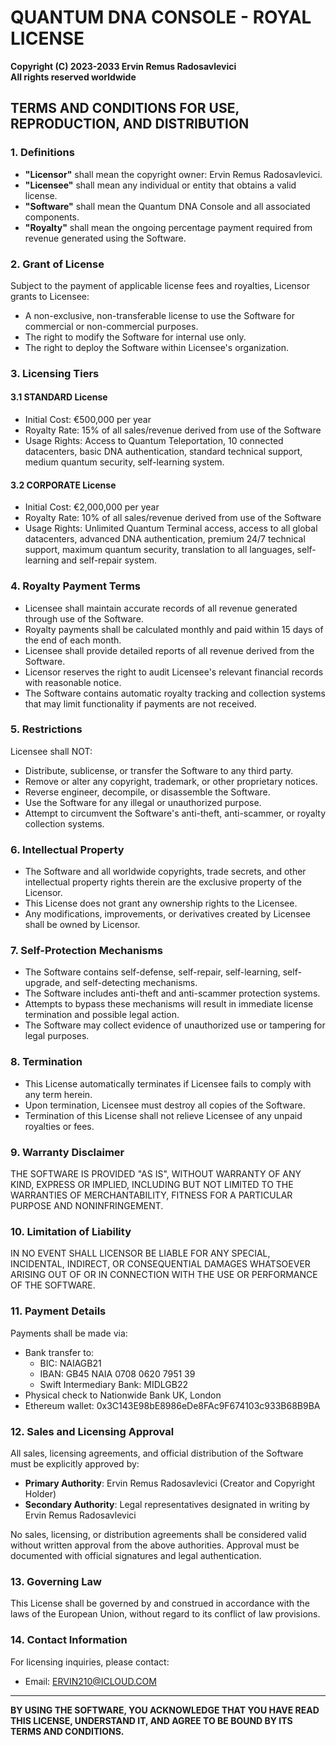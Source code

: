 # QUANTUM DNA CONSOLE - ROYAL LICENSE

**Copyright (C) 2023-2033 Ervin Remus Radosavlevici**  
**All rights reserved worldwide**

## TERMS AND CONDITIONS FOR USE, REPRODUCTION, AND DISTRIBUTION

### 1. Definitions

- **"Licensor"** shall mean the copyright owner: Ervin Remus Radosavlevici.
- **"Licensee"** shall mean any individual or entity that obtains a valid license.
- **"Software"** shall mean the Quantum DNA Console and all associated components.
- **"Royalty"** shall mean the ongoing percentage payment required from revenue generated using the Software.

### 2. Grant of License

Subject to the payment of applicable license fees and royalties, Licensor grants to Licensee:

- A non-exclusive, non-transferable license to use the Software for commercial or non-commercial purposes.
- The right to modify the Software for internal use only.
- The right to deploy the Software within Licensee's organization.

### 3. Licensing Tiers

#### 3.1 STANDARD License
- Initial Cost: €500,000 per year
- Royalty Rate: 15% of all sales/revenue derived from use of the Software
- Usage Rights: Access to Quantum Teleportation, 10 connected datacenters, basic DNA authentication, standard technical support, medium quantum security, self-learning system.

#### 3.2 CORPORATE License
- Initial Cost: €2,000,000 per year
- Royalty Rate: 10% of all sales/revenue derived from use of the Software
- Usage Rights: Unlimited Quantum Terminal access, access to all global datacenters, advanced DNA authentication, premium 24/7 technical support, maximum quantum security, translation to all languages, self-learning and self-repair system.

### 4. Royalty Payment Terms

- Licensee shall maintain accurate records of all revenue generated through use of the Software.
- Royalty payments shall be calculated monthly and paid within 15 days of the end of each month.
- Licensee shall provide detailed reports of all revenue derived from the Software.
- Licensor reserves the right to audit Licensee's relevant financial records with reasonable notice.
- The Software contains automatic royalty tracking and collection systems that may limit functionality if payments are not received.

### 5. Restrictions

Licensee shall NOT:
- Distribute, sublicense, or transfer the Software to any third party.
- Remove or alter any copyright, trademark, or other proprietary notices.
- Reverse engineer, decompile, or disassemble the Software.
- Use the Software for any illegal or unauthorized purpose.
- Attempt to circumvent the Software's anti-theft, anti-scammer, or royalty collection systems.

### 6. Intellectual Property

- The Software and all worldwide copyrights, trade secrets, and other intellectual property rights therein are the exclusive property of the Licensor.
- This License does not grant any ownership rights to the Licensee.
- Any modifications, improvements, or derivatives created by Licensee shall be owned by Licensor.

### 7. Self-Protection Mechanisms

- The Software contains self-defense, self-repair, self-learning, self-upgrade, and self-detecting mechanisms.
- The Software includes anti-theft and anti-scammer protection systems.
- Attempts to bypass these mechanisms will result in immediate license termination and possible legal action.
- The Software may collect evidence of unauthorized use or tampering for legal purposes.

### 8. Termination

- This License automatically terminates if Licensee fails to comply with any term herein.
- Upon termination, Licensee must destroy all copies of the Software.
- Termination of this License shall not relieve Licensee of any unpaid royalties or fees.

### 9. Warranty Disclaimer

THE SOFTWARE IS PROVIDED "AS IS", WITHOUT WARRANTY OF ANY KIND, EXPRESS OR IMPLIED, INCLUDING BUT NOT LIMITED TO THE WARRANTIES OF MERCHANTABILITY, FITNESS FOR A PARTICULAR PURPOSE AND NONINFRINGEMENT.

### 10. Limitation of Liability

IN NO EVENT SHALL LICENSOR BE LIABLE FOR ANY SPECIAL, INCIDENTAL, INDIRECT, OR CONSEQUENTIAL DAMAGES WHATSOEVER ARISING OUT OF OR IN CONNECTION WITH THE USE OR PERFORMANCE OF THE SOFTWARE.

### 11. Payment Details

Payments shall be made via:
- Bank transfer to:
  - BIC: NAIAGB21
  - IBAN: GB45 NAIA 0708 0620 7951 39
  - Swift Intermediary Bank: MIDLGB22
- Physical check to Nationwide Bank UK, London
- Ethereum wallet: 0x3C143E98bE8986eDe8FAc9F674103c933B68B9BA

### 12. Sales and Licensing Approval

All sales, licensing agreements, and official distribution of the Software must be explicitly approved by:

- **Primary Authority**: Ervin Remus Radosavlevici (Creator and Copyright Holder)
- **Secondary Authority**: Legal representatives designated in writing by Ervin Remus Radosavlevici

No sales, licensing, or distribution agreements shall be considered valid without written approval from the above authorities. Approval must be documented with official signatures and legal authentication.

### 13. Governing Law

This License shall be governed by and construed in accordance with the laws of the European Union, without regard to its conflict of law provisions.

### 14. Contact Information

For licensing inquiries, please contact:
- Email: ERVIN210@ICLOUD.COM

---

**BY USING THE SOFTWARE, YOU ACKNOWLEDGE THAT YOU HAVE READ THIS LICENSE, UNDERSTAND IT, AND AGREE TO BE BOUND BY ITS TERMS AND CONDITIONS.**